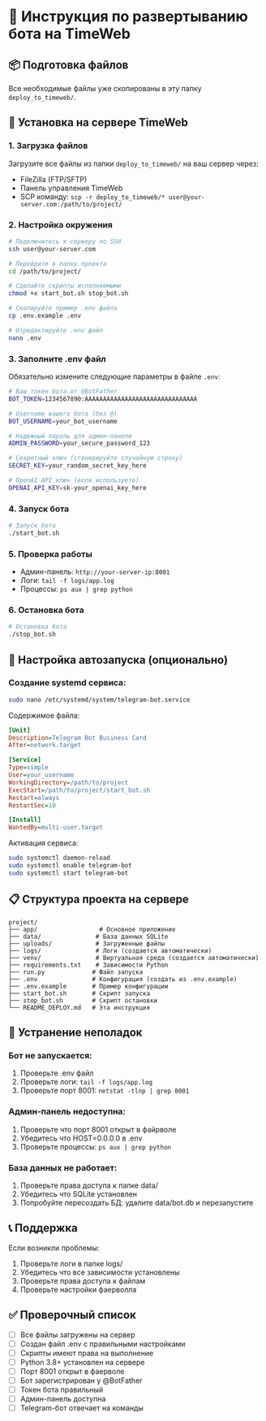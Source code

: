 # 🚀 Инструкция по развертыванию бота на TimeWeb

## 📦 Подготовка файлов

Все необходимые файлы уже скопированы в эту папку `deploy_to_timeweb/`.

## 🔧 Установка на сервере TimeWeb

### 1. Загрузка файлов
Загрузите все файлы из папки `deploy_to_timeweb/` на ваш сервер через:
- FileZilla (FTP/SFTP)
- Панель управления TimeWeb
- SCP команду: `scp -r deploy_to_timeweb/* user@your-server.com:/path/to/project/`

### 2. Настройка окружения
```bash
# Подключитесь к серверу по SSH
ssh user@your-server.com

# Перейдите в папку проекта
cd /path/to/project/

# Сделайте скрипты исполняемыми
chmod +x start_bot.sh stop_bot.sh

# Скопируйте пример .env файла
cp .env.example .env

# Отредактируйте .env файл
nano .env
```

### 3. Заполните .env файл
Обязательно измените следующие параметры в файле `.env`:

```bash
# Ваш токен бота от @BotFather
BOT_TOKEN=1234567890:AAAAAAAAAAAAAAAAAAAAAAAAAAAAAAA

# Username вашего бота (без @)
BOT_USERNAME=your_bot_username

# Надежный пароль для админ-панели
ADMIN_PASSWORD=your_secure_password_123

# Секретный ключ (сгенерируйте случайную строку)
SECRET_KEY=your_random_secret_key_here

# OpenAI API ключ (если используете)
OPENAI_API_KEY=sk-your_openai_key_here
```

### 4. Запуск бота
```bash
# Запуск бота
./start_bot.sh
```

### 5. Проверка работы
- Админ-панель: `http://your-server-ip:8001`
- Логи: `tail -f logs/app.log`
- Процессы: `ps aux | grep python`

### 6. Остановка бота
```bash
# Остановка бота
./stop_bot.sh
```

## 🔧 Настройка автозапуска (опционально)

### Создание systemd сервиса:
```bash
sudo nano /etc/systemd/system/telegram-bot.service
```

Содержимое файла:
```ini
[Unit]
Description=Telegram Bot Business Card
After=network.target

[Service]
Type=simple
User=your_username
WorkingDirectory=/path/to/project
ExecStart=/path/to/project/start_bot.sh
Restart=always
RestartSec=10

[Install]
WantedBy=multi-user.target
```

Активация сервиса:
```bash
sudo systemctl daemon-reload
sudo systemctl enable telegram-bot
sudo systemctl start telegram-bot
```

## 📋 Структура проекта на сервере

```
project/
├── app/                 # Основное приложение
├── data/               # База данных SQLite
├── uploads/            # Загруженные файлы
├── logs/               # Логи (создается автоматически)
├── venv/               # Виртуальная среда (создается автоматически)
├── requirements.txt    # Зависимости Python
├── run.py             # Файл запуска
├── .env               # Конфигурация (создать из .env.example)
├── .env.example       # Пример конфигурации
├── start_bot.sh       # Скрипт запуска
├── stop_bot.sh        # Скрипт остановки
└── README_DEPLOY.md   # Эта инструкция
```

## 🐛 Устранение неполадок

### Бот не запускается:
1. Проверьте .env файл
2. Проверьте логи: `tail -f logs/app.log`
3. Проверьте порт 8001: `netstat -tlnp | grep 8001`

### Админ-панель недоступна:
1. Проверьте что порт 8001 открыт в файрволе
2. Убедитесь что HOST=0.0.0.0 в .env
3. Проверьте процессы: `ps aux | grep python`

### База данных не работает:
1. Проверьте права доступа к папке data/
2. Убедитесь что SQLite установлен
3. Попробуйте пересоздать БД: удалите data/bot.db и перезапустите

## 📞 Поддержка

Если возникли проблемы:
1. Проверьте логи в папке logs/
2. Убедитесь что все зависимости установлены
3. Проверьте права доступа к файлам
4. Проверьте настройки фаерволла

## ✅ Проверочный список

- [ ] Все файлы загружены на сервер
- [ ] Создан файл .env с правильными настройками
- [ ] Скрипты имеют права на выполнение
- [ ] Python 3.8+ установлен на сервере
- [ ] Порт 8001 открыт в фаерволе
- [ ] Бот зарегистрирован у @BotFather
- [ ] Токен бота правильный
- [ ] Админ-панель доступна
- [ ] Telegram-бот отвечает на команды
